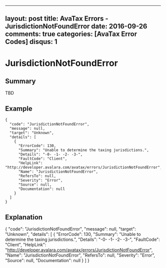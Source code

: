 
---
layout: post
title: AvaTax Errors - JurisdictionNotFoundError
date: 2016-09-26
comments: true
categories: [AvaTax Error Codes]
disqus: 1
---

# JurisdictionNotFoundError

## Summary

TBD

## Example

    {
      "code": "JurisdictionNotFoundError",
      "message": null,
      "target": "Unknown",
      "details": [
        {
          "ErrorCode": 130,
          "Summary": "Unable to determine the taxing jurisdictions.",
          "Details": "-0- -1- -2- -3-",
          "FaultCode": "Client",
          "HelpLink": "http://developer.avalara.com/avatax/errors/JurisdictionNotFoundError",
          "Name": "JurisdictionNotFoundError",
          "RefersTo": null,
          "Severity": "Error",
          "Source": null,
          "Documentation": null
        }
      ]
    }

## Explanation

{
      "code": "JurisdictionNotFoundError",
      "message": null,
      "target": "Unknown",
      "details": [
        {
          "ErrorCode": 130,
          "Summary": "Unable to determine the taxing jurisdictions.",
          "Details": "-0- -1- -2- -3-",
          "FaultCode": "Client",
          "HelpLink": "http://developer.avalara.com/avatax/errors/JurisdictionNotFoundError",
          "Name": "JurisdictionNotFoundError",
          "RefersTo": null,
          "Severity": "Error",
          "Source": null,
          "Documentation": null
        }
      ]
    }
